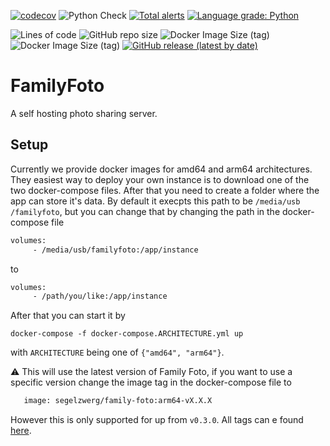 [![codecov](https://codecov.io/gh/Segelzwerg/FamilyFoto/branch/master/graph/badge.svg?token=G695SHB57X)](https://codecov.io/gh/Segelzwerg/FamilyFoto)
![Python Check](https://github.com/Segelzwerg/FamilyFoto/workflows/Python%20Check/badge.svg)
[![Total alerts](https://img.shields.io/lgtm/alerts/g/Segelzwerg/FamilyFoto.svg?logo=lgtm&logoWidth=18)](https://lgtm.com/projects/g/Segelzwerg/FamilyFoto/alerts/) [![Language grade: Python](https://img.shields.io/lgtm/grade/python/g/Segelzwerg/FamilyFoto.svg?logo=lgtm&logoWidth=18)](https://lgtm.com/projects/g/Segelzwerg/FamilyFoto/context:python)

![Lines of code](https://img.shields.io/tokei/lines/github/segelzwerg/familyfoto)
![GitHub repo size](https://img.shields.io/github/repo-size/Segelzwerg/FamilyFoto)
![Docker Image Size (tag)](https://img.shields.io/docker/image-size/segelzwerg/family-foto/arm64?label=image%3Aarm64)
![Docker Image Size (tag)](https://img.shields.io/docker/image-size/segelzwerg/family-foto/amd64?label=image%3Aamd64)
[![GitHub release (latest by date)](https://img.shields.io/github/v/release/segelzwerg/familyfoto)](https://github.com/segelzwerg/familyfoto/releases)
# FamilyFoto
A self hosting photo sharing server.

## Setup
Currently we provide docker images for amd64 and arm64 architectures. They easiest way to deploy
 your own instance is to download one of the two docker-compose files. After that you need to create
 a folder where the app can store it's data. By default it execpts this path to be `/media/usb
 /familyfoto`, but you can change that by changing the path in the docker-compose file
 
 ```dockerfile
volumes:
      - /media/usb/familyfoto:/app/instance
```
to 

 ```dockerfile
volumes:
      - /path/you/like:/app/instance
```
After that you can start it by

```shell script
docker-compose -f docker-compose.ARCHITECTURE.yml up
```

with `ARCHITECTURE` being one of `{"amd64", "arm64"}`.

:warning: This will use the latest version of Family Foto, if you want to use a specific version
 change the image tag in the docker-compose file to
 
 ```dockerfile
    image: segelzwerg/family-foto:arm64-vX.X.X
```
However this is only supported for up from `v0.3.0`. All tags can e found
[here](https://hub.docker.com/r/segelzwerg/family-foto/tags).